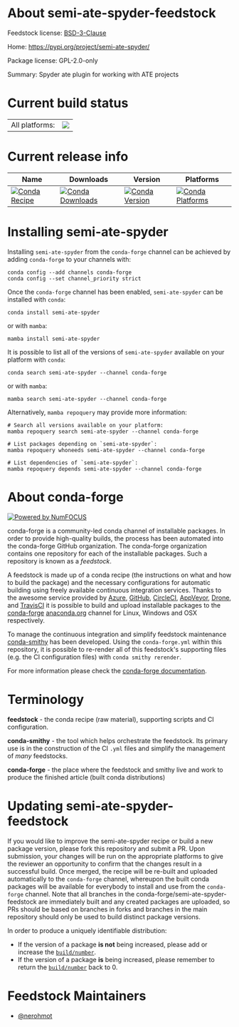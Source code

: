 About semi-ate-spyder-feedstock
===============================

Feedstock license: [BSD-3-Clause](https://github.com/conda-forge/semi-ate-spyder-feedstock/blob/main/LICENSE.txt)

Home: https://pypi.org/project/semi-ate-spyder/

Package license: GPL-2.0-only

Summary: Spyder ate plugin for working with ATE projects

Current build status
====================


<table><tr><td>All platforms:</td>
    <td>
      <a href="https://dev.azure.com/conda-forge/feedstock-builds/_build/latest?definitionId=16147&branchName=main">
        <img src="https://dev.azure.com/conda-forge/feedstock-builds/_apis/build/status/semi-ate-spyder-feedstock?branchName=main">
      </a>
    </td>
  </tr>
</table>

Current release info
====================

| Name | Downloads | Version | Platforms |
| --- | --- | --- | --- |
| [![Conda Recipe](https://img.shields.io/badge/recipe-semi--ate--spyder-green.svg)](https://anaconda.org/conda-forge/semi-ate-spyder) | [![Conda Downloads](https://img.shields.io/conda/dn/conda-forge/semi-ate-spyder.svg)](https://anaconda.org/conda-forge/semi-ate-spyder) | [![Conda Version](https://img.shields.io/conda/vn/conda-forge/semi-ate-spyder.svg)](https://anaconda.org/conda-forge/semi-ate-spyder) | [![Conda Platforms](https://img.shields.io/conda/pn/conda-forge/semi-ate-spyder.svg)](https://anaconda.org/conda-forge/semi-ate-spyder) |

Installing semi-ate-spyder
==========================

Installing `semi-ate-spyder` from the `conda-forge` channel can be achieved by adding `conda-forge` to your channels with:

```
conda config --add channels conda-forge
conda config --set channel_priority strict
```

Once the `conda-forge` channel has been enabled, `semi-ate-spyder` can be installed with `conda`:

```
conda install semi-ate-spyder
```

or with `mamba`:

```
mamba install semi-ate-spyder
```

It is possible to list all of the versions of `semi-ate-spyder` available on your platform with `conda`:

```
conda search semi-ate-spyder --channel conda-forge
```

or with `mamba`:

```
mamba search semi-ate-spyder --channel conda-forge
```

Alternatively, `mamba repoquery` may provide more information:

```
# Search all versions available on your platform:
mamba repoquery search semi-ate-spyder --channel conda-forge

# List packages depending on `semi-ate-spyder`:
mamba repoquery whoneeds semi-ate-spyder --channel conda-forge

# List dependencies of `semi-ate-spyder`:
mamba repoquery depends semi-ate-spyder --channel conda-forge
```


About conda-forge
=================

[![Powered by
NumFOCUS](https://img.shields.io/badge/powered%20by-NumFOCUS-orange.svg?style=flat&colorA=E1523D&colorB=007D8A)](https://numfocus.org)

conda-forge is a community-led conda channel of installable packages.
In order to provide high-quality builds, the process has been automated into the
conda-forge GitHub organization. The conda-forge organization contains one repository
for each of the installable packages. Such a repository is known as a *feedstock*.

A feedstock is made up of a conda recipe (the instructions on what and how to build
the package) and the necessary configurations for automatic building using freely
available continuous integration services. Thanks to the awesome service provided by
[Azure](https://azure.microsoft.com/en-us/services/devops/), [GitHub](https://github.com/),
[CircleCI](https://circleci.com/), [AppVeyor](https://www.appveyor.com/),
[Drone](https://cloud.drone.io/welcome), and [TravisCI](https://travis-ci.com/)
it is possible to build and upload installable packages to the
[conda-forge](https://anaconda.org/conda-forge) [anaconda.org](https://anaconda.org/)
channel for Linux, Windows and OSX respectively.

To manage the continuous integration and simplify feedstock maintenance
[conda-smithy](https://github.com/conda-forge/conda-smithy) has been developed.
Using the ``conda-forge.yml`` within this repository, it is possible to re-render all of
this feedstock's supporting files (e.g. the CI configuration files) with ``conda smithy rerender``.

For more information please check the [conda-forge documentation](https://conda-forge.org/docs/).

Terminology
===========

**feedstock** - the conda recipe (raw material), supporting scripts and CI configuration.

**conda-smithy** - the tool which helps orchestrate the feedstock.
                   Its primary use is in the construction of the CI ``.yml`` files
                   and simplify the management of *many* feedstocks.

**conda-forge** - the place where the feedstock and smithy live and work to
                  produce the finished article (built conda distributions)


Updating semi-ate-spyder-feedstock
==================================

If you would like to improve the semi-ate-spyder recipe or build a new
package version, please fork this repository and submit a PR. Upon submission,
your changes will be run on the appropriate platforms to give the reviewer an
opportunity to confirm that the changes result in a successful build. Once
merged, the recipe will be re-built and uploaded automatically to the
`conda-forge` channel, whereupon the built conda packages will be available for
everybody to install and use from the `conda-forge` channel.
Note that all branches in the conda-forge/semi-ate-spyder-feedstock are
immediately built and any created packages are uploaded, so PRs should be based
on branches in forks and branches in the main repository should only be used to
build distinct package versions.

In order to produce a uniquely identifiable distribution:
 * If the version of a package **is not** being increased, please add or increase
   the [``build/number``](https://docs.conda.io/projects/conda-build/en/latest/resources/define-metadata.html#build-number-and-string).
 * If the version of a package **is** being increased, please remember to return
   the [``build/number``](https://docs.conda.io/projects/conda-build/en/latest/resources/define-metadata.html#build-number-and-string)
   back to 0.

Feedstock Maintainers
=====================

* [@nerohmot](https://github.com/nerohmot/)

